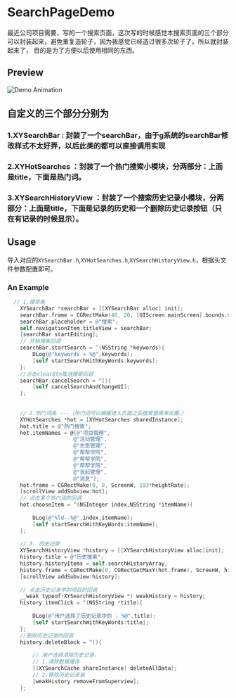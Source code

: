 # SearchPageDemo

最近公司项目需要，写的一个搜索页面，这次写的时候感觉本搜索页面的三个部分可以封装起来，避免重复造轮子，因为我感觉已经造过很多次轮子了。所以就封装起来了，
目的是为了方便以后使用相同的东西。

## Preview
![Demo Animation](animation.gif)

## 自定义的三个部分分别为
### 1.XYSearchBar : 封装了一个searchBar，由于g系统的searchBar修改样式不太好弄，以后此类的都可以直接调用实现
### 2.XYHotSearches ：封装了一个热门搜索小模块，分两部分：上面是title，下面是热门词。
### 3.XYSearchHistoryView ：封装了一个搜索历史记录小模块，分两部分：上面是title，下面是记录的历史和一个删除历史记录按钮（只在有记录的时候显示）。

## Usage
导入对应的```XYSearchBar.h```,```XYHotSearches.h```,```XYSearchHistoryView.h```，根据头文件参数配置即可。
### An Example

```Objective-C
  // 1.搜索条
    XYSearchBar *searchBar = [[XYSearchBar alloc] init];
    searchBar.frame = CGRectMake(40, 20, [UIScreen mainScreen].bounds.size.width - 80, 30);
    searchBar.placeholder = @"搜索";
    self.navigationItem.titleView = searchBar;
    [searchBar startEditing];
    // 开始搜索回调
    searchBar.startSearch = ^(NSString *keywords){
        DLog(@"keywords = %@",keywords);
        [self startSearchWithKeyWords:keywords];
    };
    //点击clearBtn取消搜索回调
    searchBar.cancelSearch = ^(){
        [self cancelSearchAndChangeUI];
    };
    
    
    // 2.热门词条 ---（热门词可以根据进入页面之后搜索值再来设置。）
    XYHotSearches *hot = [XYHotSearches sharedInstance];
    hot.title = @"热门搜索";
    hot.itemNames = @[@"项目管理",
                     @"活动管理",
                     @"志愿管理",
                     @"帮帮学院",
                     @"帮帮学院",
                     @"帮帮学院",
                     @"发起管理",
                     @"消息"];
    hot.frame = CGRectMake(0, 0, ScreenW, 193*heightRate);
    [scrollView addSubview:hot];
    // 点击某个热门词的回调
    hot.chooseItem = ^(NSInteger index,NSString *itemName){
    
        DLog(@"%ld--%@",index,itemName);
        [self startSearchWithKeyWords:itemName];
    };
    
    // 3. 历史记录
    XYSearchHistoryView *history = [[XYSearchHistoryView alloc]init];
    history.title = @"历史搜索";
    history.historyItems = self.searchHistoryArray;
    history.frame = CGRectMake(0, CGRectGetMaxY(hot.frame), ScreenW, history.totalHeight);
    [scrollView addSubview:history];
    
    // 点击历史记录中的项目的回调
    __weak typeof(XYSearchHistoryView *) weakHistory = history;
    history.itemClick = ^(NSString *title){
        
        DLog(@"用户选择了历史记录中的 - %@",title);
        [self startSearchWithKeyWords:title];
    };
    //删除历史记录的回调
    history.deleteBlock = ^(){
    
        // 用户选择清除历史记录，
        // 1.清除数据缓存
        [[XYSearchCache shareInstance] deleteAllData];
        // 2.移除历史记录板
        [weakHistory removeFromSuperview];
    };
```
